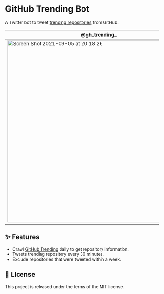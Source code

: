 # GitHub Trending Bot

A Twitter bot to tweet [trending repositories](https://github.com/trending) from GitHub.

|[@gh_trending_](https://twitter.com/GitHubTrending_)|[@gh_trending_js](https://twitter.com/GitHubTrend_JS)|
|---|---|
|<a href="https://twitter.com/gh_trending_"><img width="597" alt="Screen Shot 2021-09-05 at 20 18 26" src="https://user-images.githubusercontent.com/11070996/132124873-b698f5ee-5f7f-4d71-93bb-fd52763c7603.png"></a>|<a href="https://twitter.com/gh_trending_js"><img width="600" alt="Screen Shot 2021-09-05 at 20 14 51" src="https://user-images.githubusercontent.com/11070996/132124876-5f8ba485-231c-4008-8fe3-e628e4b547b9.png"></a>|

## ✨ Features

- Crawl [GitHub Trending](https://github.com/trending) daily to get repository information.
- Tweets trending repository every 30 minutes.
- Exclude repositories that were tweeted within a week.

## 📃 License

This project is released under the terms of the MIT license.
